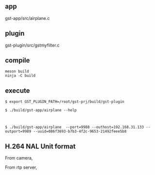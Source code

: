 

## app
gst-app/src/airplane.c

## plugin
gst-plugin/src/gstmyfilter.c

## compile
```
meson build
ninja -C build
```
## execute

```shell
$ export GST_PLUGIN_PATH=/root/gst-prj/build/gst-plugin

$ ./build/gst-app/airplane --help



$ ./build/gst-app/airplane  --port=9988 --outhost=192.168.31.133 --outport=9989 --uuid=086f3693-b7b3-4f2c-9653-21492feee5b8

```

## H.264 NAL Unit format

From camera,

From rtp server,


